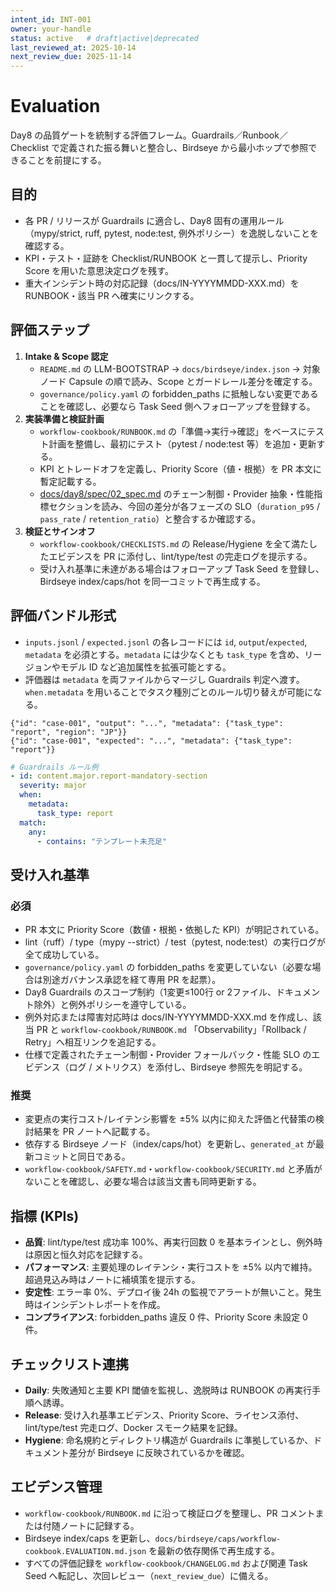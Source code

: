 ```yaml
---
intent_id: INT-001
owner: your-handle
status: active   # draft|active|deprecated
last_reviewed_at: 2025-10-14
next_review_due: 2025-11-14
---
```


# Evaluation

Day8 の品質ゲートを統制する評価フレーム。Guardrails／Runbook／Checklist で定義された振る舞いと整合し、Birdseye から最小ホップで参照できることを前提にする。

## 目的

- 各 PR / リリースが Guardrails に適合し、Day8 固有の運用ルール（mypy/strict, ruff, pytest, node:test, 例外ポリシー）を逸脱しないことを確認する。
- KPI・テスト・証跡を Checklist/RUNBOOK と一貫して提示し、Priority Score を用いた意思決定ログを残す。
- 重大インシデント時の対応記録（docs/IN-YYYYMMDD-XXX.md）を RUNBOOK・該当 PR へ確実にリンクする。

## 評価ステップ

1. **Intake & Scope 認定**
   - `README.md` の LLM-BOOTSTRAP → `docs/birdseye/index.json` → 対象ノード Capsule の順で読み、Scope とガードレール差分を確定する。
   - `governance/policy.yaml` の forbidden_paths に抵触しない変更であることを確認し、必要なら Task Seed 側へフォローアップを登録する。
2. **実装準備と検証計画**
   - `workflow-cookbook/RUNBOOK.md` の「準備→実行→確認」をベースにテスト計画を整備し、最初にテスト（pytest / node:test 等）を追加・更新する。
   - KPI とトレードオフを定義し、Priority Score（値・根拠）を PR 本文に暫定記載する。
   - [docs/day8/spec/02_spec.md](../docs/day8/spec/02_spec.md) のチェーン制御・Provider 抽象・性能指標セクションを読み、今回の差分が各フェーズの SLO（`duration_p95` / `pass_rate` / `retention_ratio`）と整合するか確認する。
3. **検証とサインオフ**
   - `workflow-cookbook/CHECKLISTS.md` の Release/Hygiene を全て満たしたエビデンスを PR に添付し、lint/type/test の完走ログを提示する。
   - 受け入れ基準に未達がある場合はフォローアップ Task Seed を登録し、Birdseye index/caps/hot を同一コミットで再生成する。

## 評価バンドル形式

- `inputs.jsonl` / `expected.jsonl` の各レコードには `id`, `output`/`expected`, `metadata` を必須とする。`metadata` には少なくとも `task_type` を含め、リージョンやモデル ID など追加属性を拡張可能とする。
- 評価器は `metadata` を両ファイルからマージし Guardrails 判定へ渡す。`when.metadata` を用いることでタスク種別ごとのルール切り替えが可能になる。

```jsonl
{"id": "case-001", "output": "...", "metadata": {"task_type": "report", "region": "JP"}}
{"id": "case-001", "expected": "...", "metadata": {"task_type": "report"}}
```

```yaml
# Guardrails ルール例
- id: content.major.report-mandatory-section
  severity: major
  when:
    metadata:
      task_type: report
  match:
    any:
      - contains: "テンプレート未充足"
```

## 受け入れ基準

### 必須

- PR 本文に Priority Score（数値・根拠・依拠した KPI）が明記されている。
- lint（ruff）/ type（mypy --strict）/ test（pytest, node:test）の実行ログが全て成功している。
- `governance/policy.yaml` の forbidden_paths を変更していない（必要な場合は別途ガバナンス承認を経て専用 PR を起票）。
- Day8 Guardrails のスコープ制約（1変更≤100行 or 2ファイル、ドキュメント除外）と例外ポリシーを遵守している。
- 例外対応または障害対応時は docs/IN-YYYYMMDD-XXX.md を作成し、該当 PR と `workflow-cookbook/RUNBOOK.md` 「Observability」「Rollback / Retry」へ相互リンクを追記する。
- 仕様で定義されたチェーン制御・Provider フォールバック・性能 SLO のエビデンス（ログ / メトリクス）を添付し、Birdseye 参照先を明記する。

### 推奨

- 変更点の実行コスト/レイテンシ影響を ±5% 以内に抑えた評価と代替策の検討結果を PR ノートへ記載する。
- 依存する Birdseye ノード（index/caps/hot）を更新し、`generated_at` が最新コミットと同日である。
- `workflow-cookbook/SAFETY.md`・`workflow-cookbook/SECURITY.md` と矛盾がないことを確認し、必要な場合は該当文書も同時更新する。

## 指標 (KPIs)

- **品質**: lint/type/test 成功率 100%、再実行回数 0 を基本ラインとし、例外時は原因と恒久対応を記録する。
- **パフォーマンス**: 主要処理のレイテンシ・実行コストを ±5% 以内で維持。超過見込み時はノートに補填策を提示する。
- **安定性**: エラー率 0%、デプロイ後 24h の監視でアラートが無いこと。発生時はインシデントレポートを作成。
- **コンプライアンス**: forbidden_paths 違反 0 件、Priority Score 未設定 0 件。

## チェックリスト連携

- **Daily**: 失敗通知と主要 KPI 閾値を監視し、逸脱時は RUNBOOK の再実行手順へ誘導。
- **Release**: 受け入れ基準エビデンス、Priority Score、ライセンス添付、lint/type/test 完走ログ、Docker スモーク結果を記録。
- **Hygiene**: 命名規約とディレクトリ構造が Guardrails に準拠しているか、ドキュメント差分が Birdseye に反映されているかを確認。

## エビデンス管理

- `workflow-cookbook/RUNBOOK.md` に沿って検証ログを整理し、PR コメントまたは付随ノートに記録する。
- Birdseye index/caps を更新し、`docs/birdseye/caps/workflow-cookbook.EVALUATION.md.json` を最新の依存関係で再生成する。
- すべての評価記録を `workflow-cookbook/CHANGELOG.md` および関連 Task Seed へ転記し、次回レビュー（`next_review_due`）に備える。
